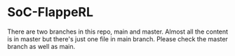 # SoC-FlappeRL
There are two branches in this repo, main and master. Almost all the content is in master but there's just one file in main branch. Please check the master branch as well as main. 
